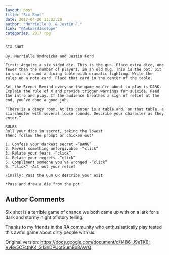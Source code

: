 ```yaml
---
layout: post
title: "Six Shot"
date: 2017-04-20 13:23:28
author: "Merrielle O. & Justin F."
link: "@AwkwardIsotope"
categories: 2017 rpg
---
```

```
SIX SHOT

By, Merrielle Ondreicka and Justin Ford

First: Acquire a six sided die. This is the gun. Place extra dice, one fewer than the number of players, in an old mug. This is the pot. Sit in chairs around a dining table with dramatic lighting. Write the rules on a note card. Place that card in the center of the table.

Set the Scene: Remind everyone the game you’re about to play is DARK. Explain the rule of X and provide trigger warnings for suicide. Read the intro and play. If the audience breathes a sigh of relief at the end, you’ve done a good job.

“There is a dingy room. At its center is a table and, on that table, a six-shooter with several loose rounds. Describe your character as they enter.”

RULES
Roll your dice in secret, taking the lowest
Then: follow the prompt or chicken out*

1. Confess your darkest secret -“BANG”
2. Reveal something unforgivable -“click”
3. Relate your fears -“click”
4. Relate your regrets -“click”
5. Compliment someone you’ve wronged -“click”
6. “click” -Act out your relief

Finally: Pass the Gun OR describe your exit

*Pass and draw a die from the pot.
```
## Author Comments 

Six shot is a terrible game of chance we both came up with on a lark for a dark and stormy night of story telling.

Thanks to my friends in the RA community who enthusiastically play tested this awful game about dirty people with us.

Original version: https://docs.google.com/document/d/1486-J9eTK6-VvBv5C7cthK4_G13hDPUotSumBo8AVrQ
